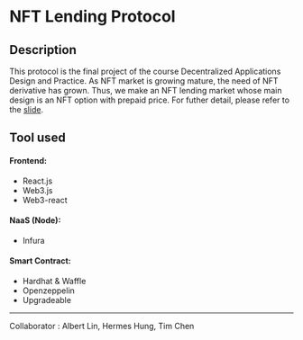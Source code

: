 # NFT Lending Protocol

## Description

This protocol is the final project of the course Decentralized Applications Design and Practice. As NFT market is growing mature, the need of NFT derivative has grown. Thus, we make an NFT lending market whose main design is an NFT option with prepaid price. For futher detail, please refer to the [slide](https://www.csie.ntu.edu.tw/~b08902127/NFT_Lending.pdf).

## Tool used

#### Frontend:

- React.js
- Web3.js
- Web3-react

#### NaaS (Node):

- Infura

#### Smart Contract:

- Hardhat & Waffle
- Openzeppelin
- Upgradeable

---

Collaborator : Albert Lin, Hermes Hung, Tim Chen
